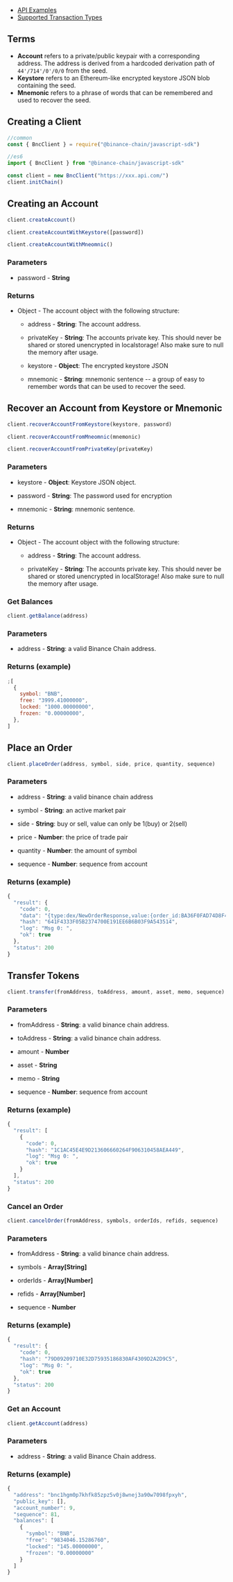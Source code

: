- [API Examples](./examples.md)
- [Supported Transaction Types](./transaction-types.md)

## Terms

- **Account** refers to a private/public keypair with a corresponding address.
  The address is derived from a hardcoded derivation path of `44'/714'/0'/0/0`
  from the seed.
- **Keystore** refers to an Ethereum-like encrypted keystore JSON blob
  containing the seed.
- **Mnemonic** refers to a phrase of words that can be remembered and used to
  recover the seed.

## Creating a Client

```js
//common
const { BncClient } = require("@binance-chain/javascript-sdk")

//es6
import { BncClient } from "@binance-chain/javascript-sdk"

const client = new BncClient("https://xxx.api.com/")
client.initChain()
```

## Creating an Account

```js
client.createAccount()

client.createAccountWithKeystore([password])

client.createAccountWithMneomnic()
```

### Parameters

- password - **String**

### Returns

- Object - The account object with the following structure:

  - address - **String**: The account address.

  - privateKey - **String**: The accounts private key. This should never be
    shared or stored unencrypted in localstorage! Also make sure to null the
    memory after usage.

  - keystore - **Object**: The encrypted keystore JSON

  - mnemonic - **String**: mnemonic sentence -- a group of easy to remember
    words that can be used to recover the seed.

## Recover an Account from Keystore or Mnemonic

```js
client.recoverAccountFromKeystore(keystore, password)

client.recoverAccountFromMneomnic(mnemonic)

client.recoverAccountFromPrivateKey(privateKey)
```

### Parameters

- keystore - **Object**: Keystore JSON object.

- password - **String**: The password used for encryption

- mnemonic - **String**: mnemonic sentence.

### Returns

- Object - The account object with the following structure:

  - address - **String**: The account address.

  - privateKey - **String**: The accounts private key. This should never be
    shared or stored unencrypted in localStorage! Also make sure to null the
    memory after usage.

### Get Balances

```js
client.getBalance(address)
```

### Parameters

- address - **String**: a valid Binance Chain address.

### Returns (example)

```js
;[
  {
    symbol: "BNB",
    free: "3999.41000000",
    locked: "1000.00000000",
    frozen: "0.00000000",
  },
]
```

## Place an Order

```js
client.placeOrder(address, symbol, side, price, quantity, sequence)
```

### Parameters

- address - **String**: a valid binance chain address

- symbol - **String**: an active market pair

- side - **String**: buy or sell, value can only be 1(buy) or 2(sell)

- price - **Number**: the price of trade pair

- quantity - **Number**: the amount of symbol

- sequence - **Number**: sequence from account

### Returns (example)

```js
{
  "result": {
    "code": 0,
    "data": "{type:dex/NewOrderResponse,value:{order_id:BA36F0FAD74D8F41045463E4774F328F4AF779E5-80}}",
    "hash": "641F4333F05B2374700E191EE6B6B03F9A543514",
    "log": "Msg 0: ",
    "ok": true
  },
  "status": 200
}

```

## Transfer Tokens

```js
client.transfer(fromAddress, toAddress, amount, asset, memo, sequence)
```

### Parameters

- fromAddress - **String**: a valid binance chain address.

- toAddress - **String**: a valid binance chain address.

- amount - **Number**

- asset - **String**

- memo - **String**

- sequence - **Number**: sequence from account

### Returns (example)

```js
{
  "result": [
    {
      "code": 0,
      "hash": "1C1AC45E4E9D213606660264F906310458AEA449",
      "log": "Msg 0: ",
      "ok": true
    }
  ],
  "status": 200
}
```

### Cancel an Order

```js
client.cancelOrder(fromAddress, symbols, orderIds, refids, sequence)
```

### Parameters

- fromAddress - **String**: a valid binance chain address.

- symbols - **Array[String]**

- orderIds - **Array[Number]**

- refids - **Array[Number]**

- sequence - **Number**

### Returns (example)

```js
{
  "result": {
    "code": 0,
    "hash": "79D09209710E32D75935186830AF4309D2A2D9C5",
    "log": "Msg 0: ",
    "ok": true
  },
  "status": 200
}
```

### Get an Account

```js
client.getAccount(address)
```

### Parameters

- address - **String**: a valid Binance Chain address.

### Returns (example)

```js
{
  "address": "bnc1hgm0p7khfk85zpz5v0j8wnej3a90w7098fpxyh",
  "public_key": [],
  "account_number": 9,
  "sequence": 81,
  "balances": [
    {
      "symbol": "BNB",
      "free": "9834046.15286760",
      "locked": "145.00000000",
      "frozen": "0.00000000"
    }
  ]
}
```
